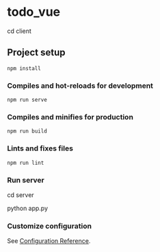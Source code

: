 # todo_vue

cd client

## Project setup
```
npm install
```

### Compiles and hot-reloads for development
```
npm run serve
```

### Compiles and minifies for production
```
npm run build
```

### Lints and fixes files
```
npm run lint
```

### Run server

cd server

python app.py

### Customize configuration
See [Configuration Reference](https://cli.vuejs.org/config/).
